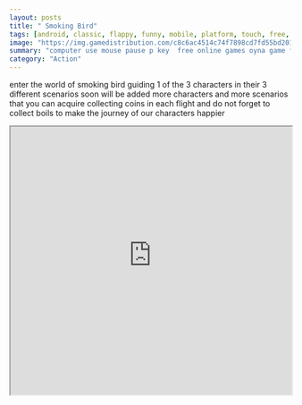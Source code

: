 ```yaml
---
layout: posts
title: " Smoking Bird"
tags: [android, classic, flappy, funny, mobile, platform, touch, free, online, games, oyna, game, free, games, play, play, games]
image: "https://img.gamedistribution.com/c8c6ac4514c74f7898cd7fd55bd201b1.jpg"
summary: "computer use mouse pause p key  free online games oyna game free games play play games"
category: "Action"
---
```


enter the world of smoking bird guiding 1 of the 3 characters in their 3 different scenarios soon will be added more characters and more scenarios that you can acquire collecting coins in each flight and do not forget to collect boils to make the journey of our characters happier

<iframe width="100%" height="480px;" src="https://html5.gamedistribution.com/c8c6ac4514c74f7898cd7fd55bd201b1/"></iframe>
